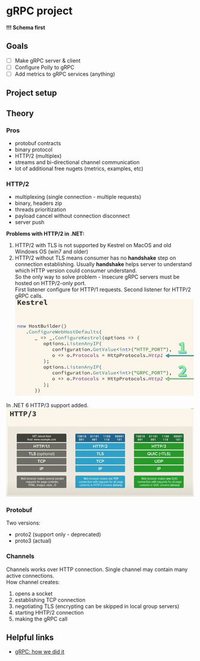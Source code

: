 # gRPC project
**!!! Schema first** 

## Goals
- [ ] Make gRPC server & client
- [ ] Configure Polly to gRPC
- [ ] Add metrics to gRPC services (anything)

## Project setup
 
## Theory

### Pros
- protobuf contracts
- binary protocol
- HTTP/2 (multiplex)
- streams and bi-directional channel communication
- lot of additional free nugets (metrics, examples, etc)

### HTTP/2
- multiplexing (single connection - multiple requests)
- binary, headers zip
- threads prioritization 
- payload cancel without connection disconnect
- server push 

**Problems with HTTP/2 in .NET:**
1. HTTP/2 with TLS is not supported by Kestrel on MacOS and old Windows OS (win7 and older)
2. HTTP/2 without TLS means consumer has no **handshake** step on connection establishing. Usually **handshake** helps server to understand which HTTP version could consumer understand.   
   So the only way to solve problem - Insecure gRPC servers must be hosted on HTTP/2-only port.  
   First listener configure for HTTP/1 requests. Second listener for HTTP/2 gRPC calls.
   ![img.png](../../docs/img/grpc_02.png)

In .NET 6 HTTP/3 support added.
![img.png](../../docs/img/grpc_01.png)

### Protobuf
Two versions:
- proto2 (support only - deprecated)
- proto3 (actual)

### Channels
Channels works over HTTP connection. Single channel may contain many active connections.  
How channel creates:
1. opens a socket
2. establishing TCP connection
3. negotiating TLS (encrypting can be skipped in local group servers)
4. starting HHTP/2 connection
5. making the gRPC call

## Helpful links
- [gRPC: how we did it](https://youtu.be/y5nLqQPSPBI)